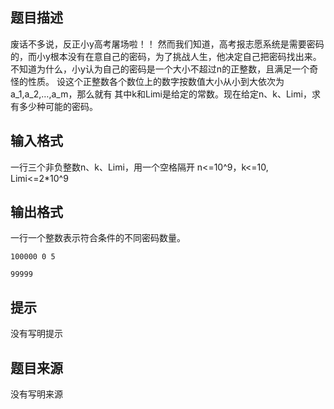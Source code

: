 


## 题目描述
废话不多说，反正小y高考屠场啦！！
然而我们知道，高考报志愿系统是需要密码的，而小y根本没有在意自己的密码，为了挑战人生，他决定自己把密码找出来。
不知道为什么，小y认为自己的密码是一个大小不超过n的正整数，且满足一个奇怪的性质。
设这个正整数各个数位上的数字按数值大小从小到大依次为a_1,a_2,…,a_m，那么就有
其中k和Limi是给定的常数。现在给定n、k、Limi，求有多少种可能的密码。
## 输入格式
一行三个非负整数n、k、Limi，用一个空格隔开
n<=10^9，k<=10, Limi<=2*10^9
## 输出格式
一行一个整数表示符合条件的不同密码数量。

```input1
100000 0 5

```
```output1
99999
```

## 提示
没有写明提示
## 题目来源
没有写明来源


